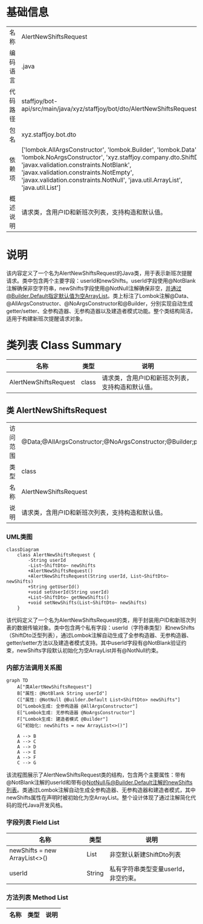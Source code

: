 # 基础信息

|      |      |
|------|------|
| 名称 | AlertNewShiftsRequest |
| 编码语言 | .java |
| 代码路径 | staffjoy/bot-api/src/main/java/xyz/staffjoy/bot/dto/AlertNewShiftsRequest.java |
| 包名 | xyz.staffjoy.bot.dto |
| 依赖项 | ['lombok.AllArgsConstructor', 'lombok.Builder', 'lombok.Data', 'lombok.NoArgsConstructor', 'xyz.staffjoy.company.dto.ShiftDto', 'javax.validation.constraints.NotBlank', 'javax.validation.constraints.NotEmpty', 'javax.validation.constraints.NotNull', 'java.util.ArrayList', 'java.util.List'] |
| 概述说明 | 请求类，含用户ID和新班次列表，支持构造和默认值。 |

# 说明

该内容定义了一个名为AlertNewShiftsRequest的Java类，用于表示新班次提醒请求。类中包含两个主要字段：userId和newShifts。userId字段使用@NotBlank注解确保非空字符串，newShifts字段使用@NotNull注解确保非空，并通过@Builder.Default指定默认值为空ArrayList。类上标注了Lombok注解@Data、@AllArgsConstructor、@NoArgsConstructor和@Builder，分别实现自动生成getter/setter、全参构造器、无参构造器以及建造者模式功能。整个类结构简洁，适用于构建新班次提醒请求对象。

# 类列表 Class Summary

| 名称   | 类型  | 说明 |
|-------|------|-------------|
| AlertNewShiftsRequest | class | 请求类，含用户ID和新班次列表，支持构造和默认值。 |



## 类 AlertNewShiftsRequest

|      |      |
|------|------|
| 访问范围 | @Data;@AllArgsConstructor;@NoArgsConstructor;@Builder;public |
| 类型 | class |
| 名称 | AlertNewShiftsRequest |
| 说明 | 请求类，含用户ID和新班次列表，支持构造和默认值。 |


### UML类图

```mermaid
classDiagram
    class AlertNewShiftsRequest {
        -String userId
        -List~ShiftDto~ newShifts
        +AlertNewShiftsRequest()
        +AlertNewShiftsRequest(String userId, List~ShiftDto~ newShifts)
        +String getUserId()
        +void setUserId(String userId)
        +List~ShiftDto~ getNewShifts()
        +void setNewShifts(List~ShiftDto~ newShifts)
    }
```

该代码定义了一个名为AlertNewShiftsRequest的类，用于封装用户ID和新班次列表的数据传输对象。类中包含两个私有字段：userId（字符串类型）和newShifts（ShiftDto泛型列表），通过Lombok注解自动生成了全参构造器、无参构造器、getter/setter方法以及建造者模式支持。其中userId字段有@NotBlank验证约束，newShifts字段默认初始化为空ArrayList并有@NotNull约束。


### 内部方法调用关系图

```mermaid
graph TD
    A["类AlertNewShiftsRequest"]
    B["属性: @NotBlank String userId"]
    C["属性: @NotNull @Builder.Default List<ShiftDto> newShifts"]
    D["Lombok生成: 全参构造器 @AllArgsConstructor"]
    E["Lombok生成: 无参构造器 @NoArgsConstructor"]
    F["Lombok生成: 建造者模式 @Builder"]
    G["初始化: newShifts = new ArrayList<>()"]

    A --> B
    A --> C
    A --> D
    A --> E
    A --> F
    C --> G
```

该流程图展示了AlertNewShiftsRequest类的结构，包含两个主要属性：带有@NotBlank注解的userId和带有@NotNull与@Builder.Default注解的newShifts列表。类通过Lombok注解自动生成全参构造器、无参构造器和建造者模式，其中newShifts属性在声明时被初始化为空ArrayList。整个设计体现了通过注解简化代码的现代Java开发风格。

### 字段列表 Field List

| 名称  | 类型  | 说明 |
|-------|-------|------|
| newShifts = new ArrayList<>() | List<ShiftDto> | 非空默认新建ShiftDto列表 |
| userId | String | 私有字符串类型变量userId，非空约束。 |

### 方法列表 Method List

| 名称  | 类型  | 说明 |
|-------|-------|------|




